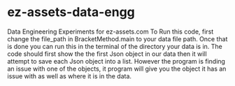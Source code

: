 # ez-assets-data-engg
Data Engineering Experiments for ez-assets.com
To Run this code, first change the file_path in BracketMethod.main to your data file path.
Once that is done you can run this in the terminal of the directory your data is in.
The code should first show the the first Json object in our data then it will attempt to save each Json object into a list. However the program is finding an issue with one of the objects, it program will give you the object it has an issue with as well as where it is in the data. 